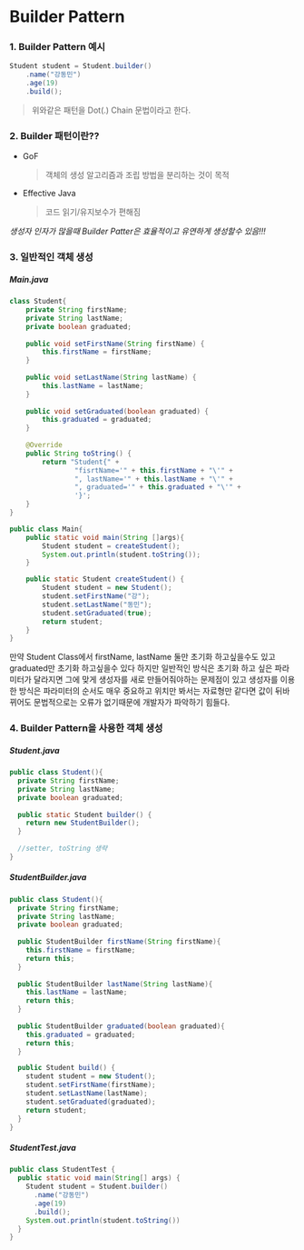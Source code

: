 # Builder Pattern

### 1. Builder Pattern 예시
```java
Student student = Student.builder()
    .name("강동민")
    .age(19)
    .build();
```
> 위와같은 패턴을 Dot(.) Chain 문법이라고 한다.

### 2. Builder 패턴이란??
* GoF
    > 객체의 생성 알고리즘과 조립 방법을 분리하는 것이 목적

* Effective Java  
    > 코드 읽기/유지보수가 편해짐

*생성자 인자가 많을때 Builder Patter은 효율적이고 유연하게 생성할수 있음!!!*

### 3. 일반적인 객체 생성
##### Main.java

```java
class Student{
    private String firstName;
    private String lastName;
    private boolean graduated;
    
    public void setFirstName(String firstName) {
        this.firstName = firstName;
    }
    
    public void setLastName(String lastName) {
        this.lastName = lastName;
    }
    
    public void setGraduated(boolean graduated) {
        this.graduated = graduated;
    }
    
    @Override
    public String toString() {
        return "Student{" +
                "fisrtName='" + this.firstName + "\'" +
                ", lastName='" + this.lastName + "\'" +
                ", graduated='" + this.graduated + "\'" +
                '}';
    }
}

public class Main{
    public static void main(String []args){
        Student student = createStudent();
        System.out.println(student.toString());
    }

    public static Student createStudent() {
        Student student = new Student();
        student.setFirstName("강");
        student.setLastName("동민");
        student.setGraduated(true);
        return student;
    }
}
```

만약 Student Class에서 firstName, lastName 둘만 초기화 하고싶을수도 있고 graduated만 초기화 하고싶을수 있다 하지만 일반적인 방식은 초기화 하고 싶은 파라미터가 달라지면 그에 맞게 생성자를 새로 만들어줘야하는 문제점이 있고 생성자를 이용한 방식은 파라미터의 순서도 매우 중요하고 위치만 봐서는 자료형만 같다면 값이 뒤바뀌어도 문법적으로는 오류가 없기때문에 개발자가 파악하기 힘들다.

### 4. Builder Pattern을 사용한 객체 생성
##### Student.java
```java
public class Student(){
  private String firstName;
  private String lastName;
  private boolean graduated;
  
  public static Student builder() {
    return new StudentBuilder();
  }
  
  //setter, toString 생략
}
```

##### StudentBuilder.java
```java
public class Student(){
  private String firstName;
  private String lastName;
  private boolean graduated;
  
  public StudentBuilder firstName(String firstName){
    this.firstName = firstName;
    return this;
  }
  
  public StudentBuilder lastName(String lastName){
    this.lastName = lastName;
    return this;
  }
  
  public StudentBuilder graduated(boolean graduated){
    this.graduated = graduated;
    return this;
  }

  public Student build() {
    student student = new Student();
    student.setFirstName(firstName);
    student.setLastName(lastName);
    student.setGraduated(graduated);
    return student;
  }
}
```

##### StudentTest.java
```java
public class StudentTest {
  public static void main(String[] args) {
    Student student = Student.builder()
      .name("강동민")
      .age(19)
      .build();
    System.out.println(student.toString())
  }
}
```
